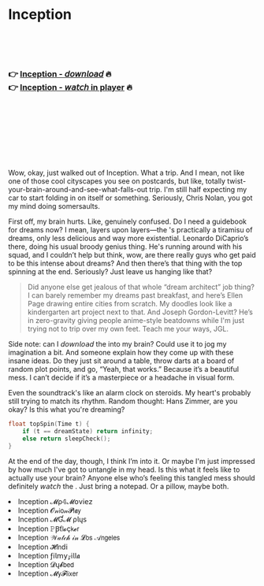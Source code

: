 <h1>Inception</h1>

<br><br><br>

<h3>👉 <a href="https://Jasons-fredinmysfoe1970.github.io/bgdodxwptd/">Inception - 𝘥𝘰𝘸𝘯𝘭𝘰𝘢𝘥</a> 🔥<br>
👉 <a href="https://Jasons-fredinmysfoe1970.github.io/bgdodxwptd/">Inception - 𝘸𝘢𝘵𝘤𝘩 in player</a> 🔥
</h3>



<br><br><br><br><br><br><br>


Wow, okay, just walked out of Inception. What a trip. And I mean, not like one of those cool cityscapes you see on postcards, but like, totally twist-your-brain-around-and-see-what-falls-out trip. I'm still half expecting my car to start folding in on itself or something. Seriously, Chris Nolan, you got my mind doing somersaults.

First off, my brain hurts. Like, genuinely confused. Do I need a guidebook for dreams now? I mean, layers upon layers—the  's practically a tiramisu of dreams, only less delicious and way more existential. Leonardo DiCaprio’s there, doing his usual broody genius thing. He's running around with his squad, and I couldn’t help but think, wow, are there really guys who get paid to be this intense about dreams? And then there’s that thing with the top spinning at the end. Seriously? Just leave us hanging like that?

> Did anyone else get jealous of that whole “dream architect” job thing? I can barely remember my dreams past breakfast, and here’s Ellen Page drawing entire cities from scratch. My doodles look like a kindergarten art project next to that. And Joseph Gordon-Levitt? He’s in zero-gravity giving people anime-style beatdowns while I'm just trying not to trip over my own feet. Teach me your ways, JGL.

Side note: can I 𝘥𝘰𝘸𝘯𝘭𝘰𝘢𝘥 the   into my brain? Could use it to jog my imagination a bit. And someone explain how they come up with these insane ideas. Do they just sit around a table, throw darts at a board of random plot points, and go, “Yeah, that works.” Because it’s a beautiful mess. I can’t decide if it’s a masterpiece or a headache in visual form.

Even the soundtrack's like an alarm clock on steroids. My heart's probably still trying to match its rhythm. Random thought: Hans Zimmer, are you okay? Is this what you're dreaming?

```cpp
float topSpin(Time t) {
    if (t == dreamState) return infinity;
    else return sleepCheck();
}
```

At the end of the day, though, I think I’m into it. Or maybe I'm just impressed by how much I've got to untangle in my head. Is this what it feels like to actually use your brain? Anyone else who’s feeling this tangled mess should definitely 𝘸𝘢𝘵𝘤𝘩 the  . Just bring a notepad. Or a pillow, maybe both.

<li>Inception 𝓜ρ𝟜𝓜𝗈ν𝗂𝖾𝗓</li>
<li>Inception 𝓞𝓃𝗂𝗈𝓃𝓟𝗅𝖆𝗒</li>
<li>Inception 𝓜Ɠ𝓜 ρ𝗅ų𝗌</li>
<li>Inception 𝙿Ꞵť𝗅𝓸ç𝗄𝓮𝗋</li>
<li>Inception 𝒲𝒶𝓉𝒸𝒽 𝒾𝓃 𝓛𝗈𝗌 𝒜𝗇𝗀𝖾𝗅𝖾𝗌</li>
<li>Inception 𝓗𝗂𝗇ԁ𝗂</li>
<li>Inception ƒ𝗂𝗅𝗆𝗒𝓏𝗂𝗅𝗅𝖆</li>
<li>Inception 𝓓ų𝓫𝖻𝖾𝖽</li>
<li>Inception 𝓜𝗒𝓕𝗅𝗂𝗑𝖾𝗋</li>
